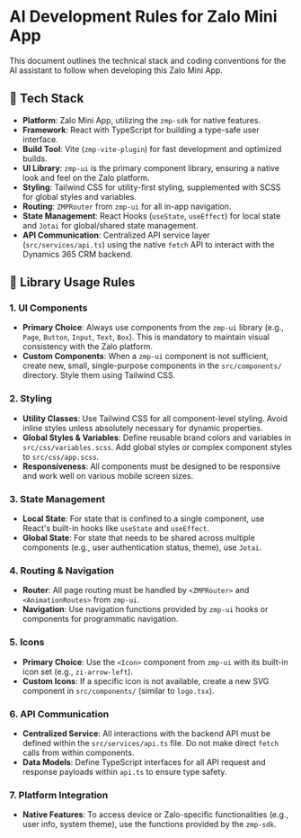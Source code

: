 # AI Development Rules for Zalo Mini App

This document outlines the technical stack and coding conventions for the AI assistant to follow when developing this Zalo Mini App.

## 🚀 Tech Stack

- **Platform**: Zalo Mini App, utilizing the `zmp-sdk` for native features.
- **Framework**: React with TypeScript for building a type-safe user interface.
- **Build Tool**: Vite (`zmp-vite-plugin`) for fast development and optimized builds.
- **UI Library**: `zmp-ui` is the primary component library, ensuring a native look and feel on the Zalo platform.
- **Styling**: Tailwind CSS for utility-first styling, supplemented with SCSS for global styles and variables.
- **Routing**: `ZMPRouter` from `zmp-ui` for all in-app navigation.
- **State Management**: React Hooks (`useState`, `useEffect`) for local state and `Jotai` for global/shared state management.
- **API Communication**: Centralized API service layer (`src/services/api.ts`) using the native `fetch` API to interact with the Dynamics 365 CRM backend.

## 📜 Library Usage Rules

### 1. UI Components
- **Primary Choice**: Always use components from the `zmp-ui` library (e.g., `Page`, `Button`, `Input`, `Text`, `Box`). This is mandatory to maintain visual consistency with the Zalo platform.
- **Custom Components**: When a `zmp-ui` component is not sufficient, create new, small, single-purpose components in the `src/components/` directory. Style them using Tailwind CSS.

### 2. Styling
- **Utility Classes**: Use Tailwind CSS for all component-level styling. Avoid inline styles unless absolutely necessary for dynamic properties.
- **Global Styles & Variables**: Define reusable brand colors and variables in `src/css/variables.scss`. Add global styles or complex component styles to `src/css/app.scss`.
- **Responsiveness**: All components must be designed to be responsive and work well on various mobile screen sizes.

### 3. State Management
- **Local State**: For state that is confined to a single component, use React's built-in hooks like `useState` and `useEffect`.
- **Global State**: For state that needs to be shared across multiple components (e.g., user authentication status, theme), use `Jotai`.

### 4. Routing & Navigation
- **Router**: All page routing must be handled by `<ZMPRouter>` and `<AnimationRoutes>` from `zmp-ui`.
- **Navigation**: Use navigation functions provided by `zmp-ui` hooks or components for programmatic navigation.

### 5. Icons
- **Primary Choice**: Use the `<Icon>` component from `zmp-ui` with its built-in icon set (e.g., `zi-arrow-left`).
- **Custom Icons**: If a specific icon is not available, create a new SVG component in `src/components/` (similar to `logo.tsx`).

### 6. API Communication
- **Centralized Service**: All interactions with the backend API must be defined within the `src/services/api.ts` file. Do not make direct `fetch` calls from within components.
- **Data Models**: Define TypeScript interfaces for all API request and response payloads within `api.ts` to ensure type safety.

### 7. Platform Integration
- **Native Features**: To access device or Zalo-specific functionalities (e.g., user info, system theme), use the functions provided by the `zmp-sdk`.